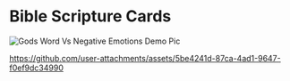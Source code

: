 # Bible Scripture Cards

![Gods Word Vs  Negative Emotions Demo Pic](https://github.com/user-attachments/assets/35dfc770-2afe-45e1-9e19-81249c289527)





https://github.com/user-attachments/assets/5be4241d-87ca-4ad1-9647-f0ef9dc34990

